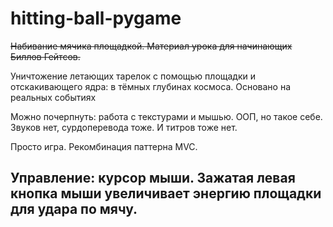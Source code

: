# hitting-ball-pygame

~~Набивание мячика площадкой. Материал урока для начинающих Биллов Гейтсов.~~

Уничтожение летающих тарелок с помощью площадки и отскакивающего ядра: в тёмных глубинах космоса. Основано на реальных событиях

Можно почерпнуть: работа с текстурами и мышью. ООП, но такое себе. Звуков нет, сурдоперевода тоже. И титров тоже нет.

Просто игра. Рекомбинация паттерна MVC.

## Управление: курсор мыши. Зажатая левая кнопка мыши увеличивает энергию площадки для удара по мячу.
